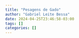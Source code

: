 ```yaml
---
title: "Pesagens de Gado"
author: "Gabriel Leite Bessa"
date: 2024-04-25T23:46:58-03:00
tags: []
categories: []
---
```


